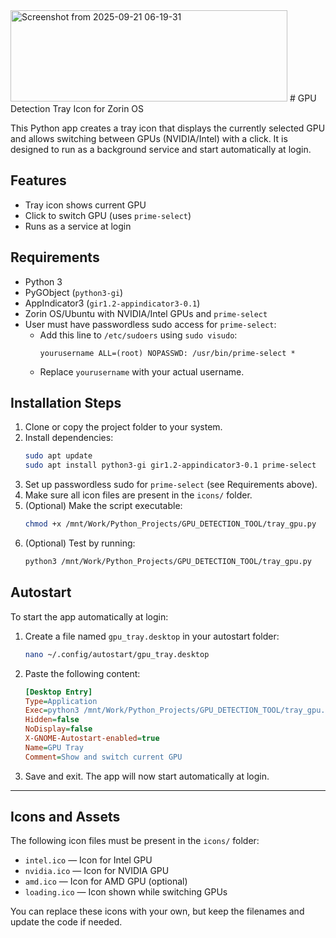<img width="443" height="146" alt="Screenshot from 2025-09-21 06-19-31" src="https://github.com/user-attachments/assets/1d0c9c09-efd6-49d3-8dfe-5ca4a2367003" />
# GPU Detection Tray Icon for Zorin OS

This Python app creates a tray icon that displays the currently selected GPU and allows switching between GPUs (NVIDIA/Intel) with a click. It is designed to run as a background service and start automatically at login.

## Features
- Tray icon shows current GPU
- Click to switch GPU (uses `prime-select`)
- Runs as a service at login

## Requirements
- Python 3
- PyGObject (`python3-gi`)
- AppIndicator3 (`gir1.2-appindicator3-0.1`)
- Zorin OS/Ubuntu with NVIDIA/Intel GPUs and `prime-select`
- User must have passwordless sudo access for `prime-select`:
   - Add this line to `/etc/sudoers` using `sudo visudo`:
      ```
      yourusername ALL=(root) NOPASSWD: /usr/bin/prime-select *
      ```
   - Replace `yourusername` with your actual username.


## Installation Steps

1. Clone or copy the project folder to your system.
2. Install dependencies:
   ```bash
   sudo apt update
   sudo apt install python3-gi gir1.2-appindicator3-0.1 prime-select
   ```
3. Set up passwordless sudo for `prime-select` (see Requirements above).
4. Make sure all icon files are present in the `icons/` folder.
5. (Optional) Make the script executable:
   ```bash
   chmod +x /mnt/Work/Python_Projects/GPU_DETECTION_TOOL/tray_gpu.py
   ```
6. (Optional) Test by running:
   ```bash
   python3 /mnt/Work/Python_Projects/GPU_DETECTION_TOOL/tray_gpu.py
   ```

## Autostart

To start the app automatically at login:

1. Create a file named `gpu_tray.desktop` in your autostart folder:
   ```bash
   nano ~/.config/autostart/gpu_tray.desktop
   ```
2. Paste the following content:
   ```ini
   [Desktop Entry]
   Type=Application
   Exec=python3 /mnt/Work/Python_Projects/GPU_DETECTION_TOOL/tray_gpu.py
   Hidden=false
   NoDisplay=false
   X-GNOME-Autostart-enabled=true
   Name=GPU Tray
   Comment=Show and switch current GPU
   ```
3. Save and exit. The app will now start automatically at login.

---

## Icons and Assets

The following icon files must be present in the `icons/` folder:

- `intel.ico` — Icon for Intel GPU
- `nvidia.ico` — Icon for NVIDIA GPU
- `amd.ico` — Icon for AMD GPU (optional)
- `loading.ico` — Icon shown while switching GPUs

You can replace these icons with your own, but keep the filenames and update the code if needed.

